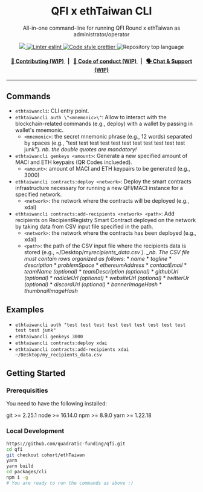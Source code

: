 <p align="center">
    <h1 align="center">
       QFI x ethTaiwan CLI
    </h1>
    <p align="center">All-in-one command-line for running QFI Round x ethTaiwan as administrator/operator</p>
</p>

<p align="center">
    <a href="https://github.com/quadratic-funding/qfi/tree/cohort/ethTaiwan/packages/cli" target="_blank">
        <img src="https://img.shields.io/badge/project-cli-blue">
    </a>
    <a href="https://eslint.org/" target="_blank">
        <img alt="Linter eslint" src="https://img.shields.io/badge/linter-eslint-8080f2?style=flat-square&logo=eslint">
    </a>
    <a href="https://prettier.io/" target="_blank">
        <img alt="Code style prettier" src="https://img.shields.io/badge/code%20style-prettier-f8bc45?style=flat-square&logo=prettier">
    </a>
    <img alt="Repository top language" src="https://img.shields.io/github/languages/top/quadratic-funding/qfi?style=flat-square">
</p>

<div align="center">
    <h4>
        <a href="#">
            👥 Contributing (WIP)
        </a>
        <span>&nbsp;&nbsp;|&nbsp;&nbsp;</span>
        <a href="#">
            🤝 Code of conduct (WIP)
        </a>
        <span>&nbsp;&nbsp;|&nbsp;&nbsp;</span>
        <a href="#">
            🗣️ Chat &amp; Support (WIP)
        </a>
    </h4>
</div>

---

## Commands

- `ethtaiwancli`: CLI entry point.
- `ethtaiwancli auth \"<mnemonic>\"`: Allow to interact with the blockchain-related commands (e.g., deploy) with a wallet by passing in wallet's mnemonic.
  - `<mnemonic>`: the secret mnemonic phrase (e.g., 12 words) separated by spaces (e.g., "test test test test test test test test test test test junk"). _nb. the double quotes are mandatory!_
- `ethtaiwancli genkeys <amount>`: Generate a new specified amount of MACI and ETH keypairs (QR Codes inclueded).
  - `<amount>`: amount of MACI and ETH keypairs to be generated (e.g., 3000)
- `ethtaiwancli contracts:deploy <network>`: Deploy the smart contracts infrastructure necessary for running a new QFI/MACI instance for a specified network.
  - `<network>`: the network where the contracts will be deployed (e.g., xdai)
- `ethtaiwancli contracts:add-recipients <network> <path>`: Add recipients on RecipientRegistry Smart Contract deployed on the network by taking data from CSV input file specified in the path.
  - `<network>`: the network where the contracts has been deployed (e.g., xdai)
  - `<path>`: the path of the CSV input file where the recipients data is stored (e.g., ~/Desktop/my*recipients_data.csv`).
    \_nb. The CSV file must contain rows organized as follows:* \* _name_ \* _tagline_ \* _description_ \* _problemSpace_ \* _ethereumAddress_ \* _contactEmail_ \* _teamName (optional)_ \* _teamDescription (optional)_ \* _githubUrl (optional)_ \* _radicleUrl (optional)_ \* _websiteUrl (optional)_ \* _twitterUr (optional)_ \* _discordUrl (optional)_ \* _bannerImageHash_ \* _thumbnailImageHash_

## Examples

- `ethtaiwancli auth "test test test test test test test test test test test junk"`
- `ethtaiwancli genkeys 3000`
- `ethtaiwancli contracts:deploy xdai`
- `ethtaiwancli contracts:add-recipients xdai ~/Desktop/my_recipients_data.csv`

## Getting Started

### Prerequisities

You need to have the following installed:

git >= 2.25.1
node >= 16.14.0
npm >= 8.9.0
yarn >= 1.22.18

### Local Development

```bash
https://github.com/quadratic-funding/qfi.git
cd qfi
git checkout cohort/ethTaiwan
yarn
yarn build
cd packages/cli
npm i -g
# You are ready to run the commands as above :)
```

